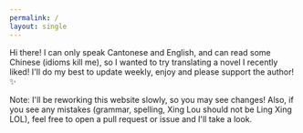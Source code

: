 ```yaml
---
permalink: /
layout: single
---
```


Hi there! I can only speak Cantonese and English, and can read some Chinese (idioms kill me), so I wanted to try translating a novel I recently liked! I'll do my best to update weekly, enjoy and please support the author! ✨

Note: I'll be reworking this website slowly, so you may see changes! Also, if you see any mistakes (grammar, spelling, Xing Lou should not be Ling Xing LOL), feel free to open a pull request or issue and I'll take a look.